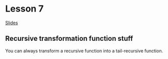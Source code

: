 # Lesson 7
[Slides]()

## Recursive transformation function stuff
You can always transform a recursive function into a tail-recursive function.

